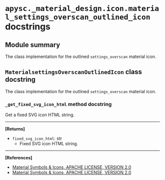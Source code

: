 # `apysc._material_design.icon.material_settings_overscan_outlined_icon` docstrings

## Module summary

The class implementation for the outlined `settings_overscan` material icon.

## `MaterialsettingsOverscanOutlinedIcon` class docstring

The class implementation for the outlined `settings_overscan` material icon.

### `_get_fixed_svg_icon_html` method docstring

Get a fixed SVG icon HTML string.<hr>

**[Returns]**

- `fixed_svg_icon_html`: str
  - Fixed SVG icon HTML string.

<hr>

**[References]**

- [Material Symbols & Icons, APACHE LICENSE, VERSION 2.0](https://fonts.google.com/icons?icon.size=24&icon.color=%23e8eaed)
- [Material Symbols & Icons, APACHE LICENSE, VERSION 2.0](https://www.apache.org/licenses/LICENSE-2.0.html)
